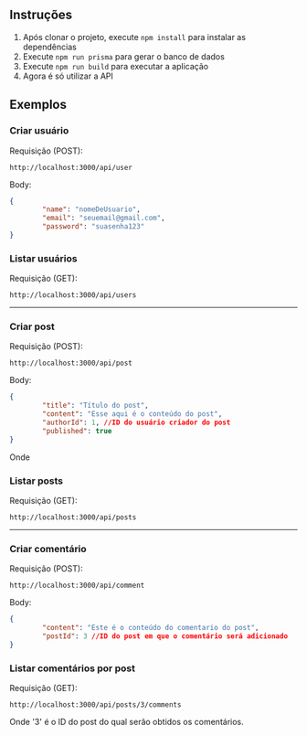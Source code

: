## Instruções
 1. Após clonar o projeto, execute ```npm install``` para instalar as dependências
 2. Execute ```npm run prisma``` para gerar o banco de dados
 3. Execute ```npm run build``` para executar a aplicação
 4. Agora é só utilizar a API

## Exemplos
### Criar usuário
Requisição (POST):
```
http://localhost:3000/api/user
```

Body:
```json
{
        "name": "nomeDeUsuario",
        "email": "seuemail@gmail.com",
        "password": "suasenha123"
}
```

### Listar usuários
Requisição (GET):
```
http://localhost:3000/api/users
```
  
---

### Criar post
Requisição (POST):
```
http://localhost:3000/api/post
```

Body:
```json
{
        "title": "Título do post",
        "content": "Esse aqui é o conteúdo do post",
        "authorId": 1, //ID do usuário criador do post
        "published": true
}
```
Onde 
### Listar posts
Requisição (GET):
```
http://localhost:3000/api/posts
```

---

### Criar comentário
Requisição (POST):
```
http://localhost:3000/api/comment
```

Body:
```json
{
        "content": "Este é o conteúdo do comentario do post",
        "postId": 3 //ID do post em que o comentário será adicionado
}
```

### Listar comentários por post
Requisição (GET):
```
http://localhost:3000/api/posts/3/comments
```

Onde '3' é o ID do post do qual serão obtidos os comentários.